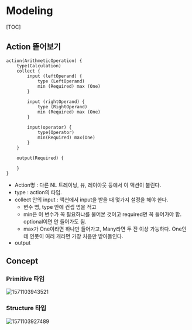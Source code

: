# Modeling

[TOC]

## Action 뜯어보기

``` bixby
action(ArithmeticOperation) {
    type(Calculation)
    collect {
        input (leftOperand) {
            type (LeftOperand)
            min (Required) max (One)
        }
        
        input (rightOperand) {
            type (RightOperand)
            min (Required) max (One)
        }
        
        input(operator) {
            type(Operator)
            min(Required) max(One)
        }
    }
    
    output(Required) {
        
    }
}
```

- Action명 : 다른 NL 트레이닝, 뷰, 레이아웃 등에서 이 액션이 불린다.
- type : action의 타입.
- collect 안의 input : 액션에서 input을 받을 때 몇가지 설정을 해야 한다.
  - 변수 명, type 안에 컨셉 명을 적고
  -  min은 이 변수가 꼭 필요하냐를 물어본 것이고 required면 꼭 들어가야 함. optional이면 안 들어가도 됨.
  - max가 One이라면 하나만 들어가고, Many라면 두 잔 이상 가능하다. One인데 인풋이 여러 개라면 가장 처음만 받아들인다.
- output

## Concept

### Primitive 타입

![1571103943521](C:\Users\multicampus\AppData\Roaming\Typora\typora-user-images\1571103943521.png)

### Structure 타입

![1571103927489](C:\Users\multicampus\AppData\Roaming\Typora\typora-user-images\1571103927489.png)

